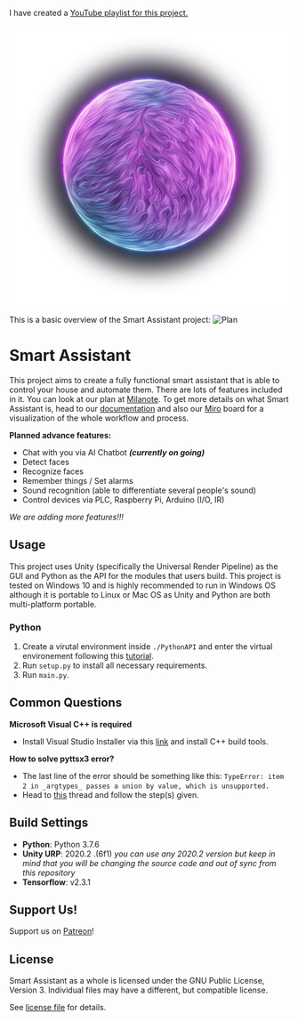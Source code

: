 I have created a [YouTube playlist for this project.](https://www.youtube.com/watch?v=ncER2nHWTko&list=PLlnBGPe6GFdMxJwR8YXo_GfE1LtnTZfbk)

![Smart Assistant](./Pictures/SALogo.png)

This is a basic overview of the Smart Assistant project:
![Plan](./Pictures/Plan.png)
# Smart Assistant

This project aims to create a fully functional smart assistant that is able to control your house and automate them. There are lots of features included in it.
You can look at our plan at [Milanote](https://app.milanote.com/1KPrwu1FVZ7S2G?p=UGrY3QR3ztP).
To get more details on what Smart Assistant is, head to our [documentation](https://docs.google.com/document/d/1VVpCAUW7GcWCcOrWAtEkXxx1AH59J9e59fqEaYfNGSw/edit?usp=sharing) and also our [Miro](https://miro.com/welcomeonboard/N49aNY6BBYnq58GVk5gkTm2Vzg7k4OVYFuFsTSrVD7O4zjHOaLg5PMvg2Ut1rYHG) board for a visualization of the whole workflow and process.


**Planned advance features:**
- Chat with you via AI Chatbot ***(currently on going)***
- Detect faces
- Recognize faces
- Remember things / Set alarms
- Sound recognition (able to differentiate several people's sound)
- Control devices via PLC, Raspberry Pi, Arduino (I/O, IR)

*We are adding more features!!!*

## Usage

This project uses Unity (specifically the Universal Render Pipeline) as the GUI and Python as the API for the modules that users build. This project is tested on Windows 10 and is highly recommended to run in Windows OS although it is portable to Linux or Mac OS as Unity and Python are both multi-platform portable.

### Python

1. Create a virutal environment inside `./PythonAPI` and enter the virtual environement following this [tutorial](https://uoa-eresearch.github.io/eresearch-cookbook/recipe/2014/11/26/python-virtual-env/).
2. Run `setup.py` to install all necessary requirements.
3. Run `main.py`.

## Common Questions

**Microsoft Visual C++ is required**
- Install Visual Studio Installer via this [link](https://aka.ms/vs/16/release/vs_buildtools.exe) and install C++ build tools.

**How to solve pyttsx3 error?**
- The last line of the error should be something like this: `TypeError: item 2 in _argtypes_ passes a union by value, which is unsupported.`
- Head to [this](https://stackoverflow.com/a/60029700) thread and follow the step(s) given.

## Build Settings

- **Python**: Python 3.7.6
- **Unity URP**: 2020.2 .(6f1) *you can use any 2020.2 version but keep in mind that you will be changing the source code and out of sync from this repository*
- **Tensorflow**: v2.3.1

## Support Us!

Support us on [Patreon](https://www.patreon.com/smartassistant)!

## License

Smart Assistant as a whole is licensed under the GNU Public License, Version 3. Individual files may have a different, but compatible license.

See [license file](./LICENSE.md) for details.

